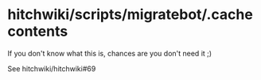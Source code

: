 # hitchwiki/scripts/migratebot/.cache contents

If you don't know what this is, chances are you don't need it ;)

See hitchwiki/hitchwiki#69
